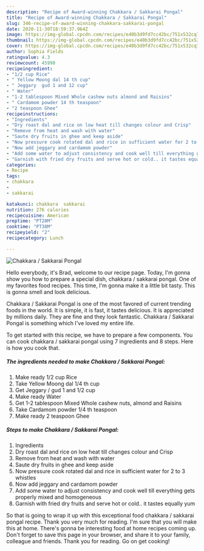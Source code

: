 ```yaml
---
description: "Recipe of Award-winning Chakkara / Sakkarai Pongal"
title: "Recipe of Award-winning Chakkara / Sakkarai Pongal"
slug: 346-recipe-of-award-winning-chakkara-sakkarai-pongal
date: 2020-11-30T18:59:37.964Z
image: https://img-global.cpcdn.com/recipes/e40b3d9fd7cc42bc/751x532cq70/chakkara-sakkarai-pongal-recipe-main-photo.jpg
thumbnail: https://img-global.cpcdn.com/recipes/e40b3d9fd7cc42bc/751x532cq70/chakkara-sakkarai-pongal-recipe-main-photo.jpg
cover: https://img-global.cpcdn.com/recipes/e40b3d9fd7cc42bc/751x532cq70/chakkara-sakkarai-pongal-recipe-main-photo.jpg
author: Sophia Fields
ratingvalue: 4.3
reviewcount: 45998
recipeingredient:
- "1/2 cup Rice"
- " Yellow Moong dal 14 th cup"
- " Jeggary  gud 1 and 12 cup"
- " Water"
- "1-2 tablespoon Mixed Whole cashew nuts almond and Raisins"
- " Cardamom powder 14 th teaspoon"
- "2 teaspoon Ghee"
recipeinstructions:
- "Ingredients"
- "Dry roast dal and rice on low heat till changes colour and Crisp"
- "Remove from heat and wash with water"
- "Saute dry fruits in ghee and keep aside"
- "Now pressure cook rotated dal and rice in sufficient water for 2 to 3 whistles"
- "Now add jeggary and cardamom powder"
- "Add some water to adjust consistency and cook well till everything gets properly mixed and homogeneous"
- "Garnish with fried dry fruits and serve hot or cold.. it tastes equally yum"
categories:
- Recipe
tags:
- chakkara
- 
- sakkarai

katakunci: chakkara  sakkarai 
nutrition: 276 calories
recipecuisine: American
preptime: "PT20M"
cooktime: "PT38M"
recipeyield: "2"
recipecategory: Lunch

---
```



![Chakkara / Sakkarai Pongal](https://img-global.cpcdn.com/recipes/e40b3d9fd7cc42bc/751x532cq70/chakkara-sakkarai-pongal-recipe-main-photo.jpg)

Hello everybody, it's Brad, welcome to our recipe page. Today, I'm gonna show you how to prepare a special dish, chakkara / sakkarai pongal. One of my favorites food recipes. This time, I'm gonna make it a little bit tasty. This is gonna smell and look delicious.



Chakkara / Sakkarai Pongal is one of the most favored of current trending foods in the world. It is simple, it is fast, it tastes delicious. It is appreciated by millions daily. They are fine and they look fantastic. Chakkara / Sakkarai Pongal is something which I've loved my entire life.


To get started with this recipe, we have to prepare a few components. You can cook chakkara / sakkarai pongal using 7 ingredients and 8 steps. Here is how you cook that.

<!--inarticleads1-->

##### The ingredients needed to make Chakkara / Sakkarai Pongal:

1. Make ready 1/2 cup Rice
1. Take  Yellow Moong dal 1/4 th cup
1. Get  Jeggary / gud 1 and 1/2 cup
1. Make ready  Water
1. Get 1-2 tablespoon Mixed Whole cashew nuts, almond and Raisins
1. Take  Cardamom powder 1/4 th teaspoon
1. Make ready 2 teaspoon Ghee




<!--inarticleads2-->

##### Steps to make Chakkara / Sakkarai Pongal:

1. Ingredients
1. Dry roast dal and rice on low heat till changes colour and Crisp
1. Remove from heat and wash with water
1. Saute dry fruits in ghee and keep aside
1. Now pressure cook rotated dal and rice in sufficient water for 2 to 3 whistles
1. Now add jeggary and cardamom powder
1. Add some water to adjust consistency and cook well till everything gets properly mixed and homogeneous
1. Garnish with fried dry fruits and serve hot or cold.. it tastes equally yum




So that is going to wrap it up with this exceptional food chakkara / sakkarai pongal recipe. Thank you very much for reading. I'm sure that you will make this at home. There's gonna be interesting food at home recipes coming up. Don't forget to save this page in your browser, and share it to your family, colleague and friends. Thank you for reading. Go on get cooking!
